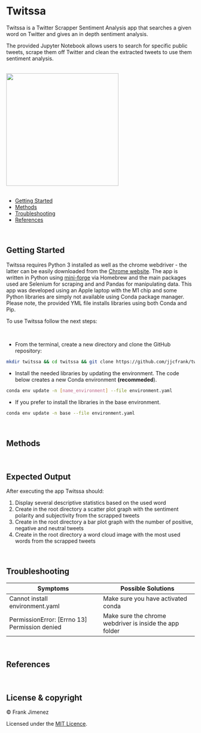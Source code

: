 # Twitssa

Twitssa is a Twitter Scrapper Sentiment Analysis app that searches a given word on Twitter and gives an in depth sentiment analysis.

The provided Jupyter Notebook allows users to search for specific public tweets, scrape them off Twitter and clean the extracted tweets to use them sentiment analysis. 

<br>

<img src="https://i.ibb.co/G229k37/after.png" width="300">

<br>
<br>

* [Getting Started](#getting-started)
* [Methods](#methods)
* [Troubleshooting](#troubleshooting)
* [References](#references)

<br>

## Getting Started
Twitssa requires Python 3 installed as well as the chrome webdriver - the latter can be easily downloaded from the [Chrome website](https://chromedriver.chromium.org/downloads). The app is written in Python using [mini-forge](https://conda-forge.org/) via Homebrew and the main packages used are Selenium for scraping and and Pandas for manipulating data. This app was developed using an Apple laptop with the M1 chip and some Python libraries are simply not available using Conda package manager. Please note, the provided YML file installs libraries using both Conda and Pip.

To use Twitssa follow the next steps:

<br>

* From the terminal, create a new directory and clone the GitHub repository:

```bash
mkdir twitssa && cd twitssa && git clone https://github.com/jjcfrank/twitter-sentiment-analysis.git
```

* Install the needed libraries by updating the environment. The code below creates a new Conda environment **(recommeded**).

```bash
conda env update -n [name_environment] --file environment.yaml
```

* If you prefer to install the libraries in the base environment.

```bash
conda env update -n base --file environment.yaml
```

<br>

## Methods

<br>

## Expected Output
After executing the app Twitssa should:
<ol>
<li>Display several descriptive statistics based on the used word</li>
<li>Create in the root directory a scatter plot graph with the sentiment polarity and subjectivity from the scrapped tweets</li>
<li>Create in the root directory a bar plot graph with the number of positive, negative and neutral tweets</li>
<li>Create in the root directory a word cloud image with the most used words from the scrapped tweets</li>
</ol>

<br>

## Troubleshooting

Symptoms | Possible Solutions
--------- | ------------------
Cannot install environment.yaml | Make sure you have activated conda
PermissionError: [Errno 13] Permission denied | Make sure the chrome webdriver is inside the app folder

<br>

## References

<br>

## License & copyright

© Frank Jimenez

Licensed under the [MIT Licence](LICENSE).
